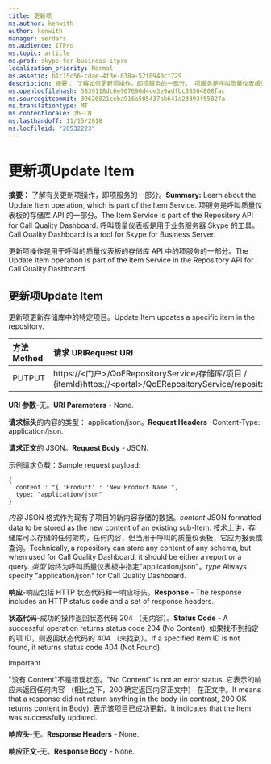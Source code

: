 ```yaml
---
title: 更新项
ms.author: kenwith
author: kenwith
manager: serdars
ms.audience: ITPro
ms.topic: article
ms.prod: skype-for-business-itpro
localization_priority: Normal
ms.assetid: b1c15c56-cdae-4f3e-838a-52f0940cf729
description: 摘要： 了解如何更新项操作，即项服务的一部分。 项服务是呼叫质量仪表板的存储库 API 的一部分。 呼叫质量仪表板是用于业务服务器 Skype 的工具。
ms.openlocfilehash: 5839118dc6e907696d4ce3e9adfbc58504808fac
ms.sourcegitcommit: 30620021ceba916a505437ab641a23393f55827a
ms.translationtype: MT
ms.contentlocale: zh-CN
ms.lasthandoff: 11/15/2018
ms.locfileid: "26532223"
---
```

# <a name="update-item"></a><span data-ttu-id="075f7-105">更新项</span><span class="sxs-lookup"><span data-stu-id="075f7-105">Update Item</span></span>
 
<span data-ttu-id="075f7-106">**摘要：** 了解有关更新项操作，即项服务的一部分。</span><span class="sxs-lookup"><span data-stu-id="075f7-106">**Summary:** Learn about the Update Item operation, which is part of the Item Service.</span></span> <span data-ttu-id="075f7-107">项服务是呼叫质量仪表板的存储库 API 的一部分。</span><span class="sxs-lookup"><span data-stu-id="075f7-107">The Item Service is part of the Repository API for Call Quality Dashboard.</span></span> <span data-ttu-id="075f7-108">呼叫质量仪表板是用于业务服务器 Skype 的工具。</span><span class="sxs-lookup"><span data-stu-id="075f7-108">Call Quality Dashboard is a tool for Skype for Business Server.</span></span>
  
<span data-ttu-id="075f7-109">更新项操作是用于呼叫的质量仪表板的存储库 API 中的项服务的一部分。</span><span class="sxs-lookup"><span data-stu-id="075f7-109">The Update Item operation is part of the Item Service in the Repository API for Call Quality Dashboard.</span></span>
  
## <a name="update-item"></a><span data-ttu-id="075f7-110">更新项</span><span class="sxs-lookup"><span data-stu-id="075f7-110">Update Item</span></span>

<span data-ttu-id="075f7-111">更新项更新存储库中的特定项目。</span><span class="sxs-lookup"><span data-stu-id="075f7-111">Update Item updates a specific item in the repository.</span></span>
  

|<span data-ttu-id="075f7-112">**方法**</span><span class="sxs-lookup"><span data-stu-id="075f7-112">**Method**</span></span>|<span data-ttu-id="075f7-113">**请求 URI**</span><span class="sxs-lookup"><span data-stu-id="075f7-113">**Request URI**</span></span>|<span data-ttu-id="075f7-114">**HTTP 版本**</span><span class="sxs-lookup"><span data-stu-id="075f7-114">**HTTP Version**</span></span>|
|:-----|:-----|:-----|
|<span data-ttu-id="075f7-115">PUT</span><span class="sxs-lookup"><span data-stu-id="075f7-115">PUT</span></span>  <br/> |<span data-ttu-id="075f7-116">https://\<门户\>/QoERepositoryService/存储库/项目 / {itemId}</span><span class="sxs-lookup"><span data-stu-id="075f7-116">https://\<portal\>/QoERepositoryService/repository/item/{itemId}</span></span>  <br/> |<span data-ttu-id="075f7-117">HTTP/1.1</span><span class="sxs-lookup"><span data-stu-id="075f7-117">HTTP/1.1</span></span>  <br/> |
   
 <span data-ttu-id="075f7-118">**URI 参数**-无。</span><span class="sxs-lookup"><span data-stu-id="075f7-118">**URI Parameters** - None.</span></span>
  
 <span data-ttu-id="075f7-119">**请求标头**的内容的类型： application/json。</span><span class="sxs-lookup"><span data-stu-id="075f7-119">**Request Headers** -Content-Type: application/json.</span></span>
  
 <span data-ttu-id="075f7-120">**请求正文**的 JSON。</span><span class="sxs-lookup"><span data-stu-id="075f7-120">**Request Body** - JSON.</span></span>
  
<span data-ttu-id="075f7-121">示例请求负载：</span><span class="sxs-lookup"><span data-stu-id="075f7-121">Sample request payload:</span></span>
  
```
{
  content : "{ 'Product' : 'New Product Name'",
  type: "application/json"
}
```

 <span data-ttu-id="075f7-122">*内容* JSON 格式作为现有子项目的新内容存储的数据。</span><span class="sxs-lookup"><span data-stu-id="075f7-122">*content*  JSON formatted data to be stored as the new content of an existing sub-Item.</span></span> <span data-ttu-id="075f7-123">技术上讲，存储库可以存储的任何架构，任何内容，但当用于呼叫的质量仪表板，它应为报表或查询。</span><span class="sxs-lookup"><span data-stu-id="075f7-123">Technically, a repository can store any content of any schema, but when used for Call Quality Dashboard, it should be either a report or a query.</span></span> <span data-ttu-id="075f7-124">*类型* 始终为呼叫质量仪表板中指定"application/json"。</span><span class="sxs-lookup"><span data-stu-id="075f7-124">*type*  Always specify "application/json" for Call Quality Dashboard.</span></span>
  
 <span data-ttu-id="075f7-125">**响应**-响应包括 HTTP 状态代码和一响应标头。</span><span class="sxs-lookup"><span data-stu-id="075f7-125">**Response** - The response includes an HTTP status code and a set of response headers.</span></span>
  
 <span data-ttu-id="075f7-126">**状态代码**-成功的操作返回状态代码 204 （无内容）。</span><span class="sxs-lookup"><span data-stu-id="075f7-126">**Status Code** - A successful operation returns status code 204 (No Content).</span></span> <span data-ttu-id="075f7-127">如果找不到指定的项 ID，则返回状态代码的 404 （未找到）。</span><span class="sxs-lookup"><span data-stu-id="075f7-127">If a specified item ID is not found, it returns status code 404 (Not Found).</span></span>
  
> [!IMPORTANT]
> <span data-ttu-id="075f7-128">"没有 Content"不是错误状态。</span><span class="sxs-lookup"><span data-stu-id="075f7-128">"No Content" is not an error status.</span></span> <span data-ttu-id="075f7-129">它表示的响应未返回任何内容 （相比之下，200 确定返回内容正文中） 在正文中。</span><span class="sxs-lookup"><span data-stu-id="075f7-129">It means that a response did not return anything in the body (in contrast, 200 OK returns content in Body).</span></span> <span data-ttu-id="075f7-130">表示该项目已成功更新。</span><span class="sxs-lookup"><span data-stu-id="075f7-130">It indicates that the Item was successfully updated.</span></span> 
  
 <span data-ttu-id="075f7-131">**响应头**-无。</span><span class="sxs-lookup"><span data-stu-id="075f7-131">**Response Headers** - None.</span></span>
  
 <span data-ttu-id="075f7-132">**响应正文**-无。</span><span class="sxs-lookup"><span data-stu-id="075f7-132">**Response Body** - None.</span></span>
  

